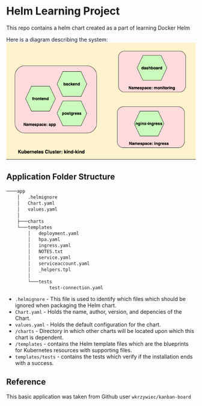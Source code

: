 # Helm Learning Project
This repo contains a helm chart created as a part of learning Docker Helm

Here is a diagram describing the system:
![HelmApplicationDiagram](HelmApplicationDiagram.png "Helm Chart System Architecture.")

## Application Folder Structure
```
────app
    │   .helmignore
    │   Chart.yaml
    │   values.yaml
    │
    ├───charts
    └───templates
        │   deployment.yaml
        │   hpa.yaml
        │   ingress.yaml
        │   NOTES.txt
        │   service.yaml
        │   serviceaccount.yaml
        │   _helpers.tpl
        │
        └───tests
                test-connection.yaml
```

* `.helmignore` - This file is used to identify which files which should be
  ignored when packaging the Helm chart.
* `Chart.yaml` - Holds the name, author, version, and depencies of the Chart.
* `values.yaml` - Holds the default configuration for the chart.
* `/charts` - Directory in which other charts will be located upon which this
  chart is dependent. 
* `/templates` - contains the Helm template files which are the blueprints for
  Kubernetes resources with supporting files. 
* `templates/tests` - contains the tests which verify if the installation ends
  with a success.

## Reference
This basic application was taken from Github user `wkrzywiec/kanban-board`
